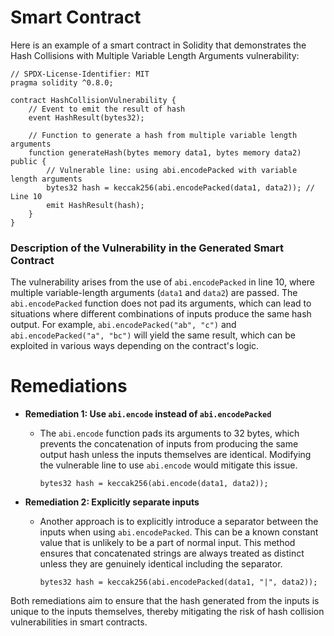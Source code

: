# Smart Contract

Here is an example of a smart contract in Solidity that demonstrates the Hash Collisions with Multiple Variable Length Arguments vulnerability:

```solidity
// SPDX-License-Identifier: MIT
pragma solidity ^0.8.0;

contract HashCollisionVulnerability {
    // Event to emit the result of hash
    event HashResult(bytes32);

    // Function to generate a hash from multiple variable length arguments
    function generateHash(bytes memory data1, bytes memory data2) public {
        // Vulnerable line: using abi.encodePacked with variable length arguments
        bytes32 hash = keccak256(abi.encodePacked(data1, data2)); // Line 10
        emit HashResult(hash);
    }
}
```

### Description of the Vulnerability in the Generated Smart Contract

The vulnerability arises from the use of `abi.encodePacked` in line 10, where multiple variable-length arguments (`data1` and `data2`) are passed. The `abi.encodePacked` function does not pad its arguments, which can lead to situations where different combinations of inputs produce the same hash output. For example, `abi.encodePacked("ab", "c")` and `abi.encodePacked("a", "bc")` will yield the same result, which can be exploited in various ways depending on the contract's logic.

# Remediations

- **Remediation 1: Use `abi.encode` instead of `abi.encodePacked`**
  - The `abi.encode` function pads its arguments to 32 bytes, which prevents the concatenation of inputs from producing the same output hash unless the inputs themselves are identical. Modifying the vulnerable line to use `abi.encode` would mitigate this issue.

    ```solidity
    bytes32 hash = keccak256(abi.encode(data1, data2));
    ```

- **Remediation 2: Explicitly separate inputs**
  - Another approach is to explicitly introduce a separator between the inputs when using `abi.encodePacked`. This can be a known constant value that is unlikely to be a part of normal input. This method ensures that concatenated strings are always treated as distinct unless they are genuinely identical including the separator.

    ```solidity
    bytes32 hash = keccak256(abi.encodePacked(data1, "|", data2));
    ```

Both remediations aim to ensure that the hash generated from the inputs is unique to the inputs themselves, thereby mitigating the risk of hash collision vulnerabilities in smart contracts.